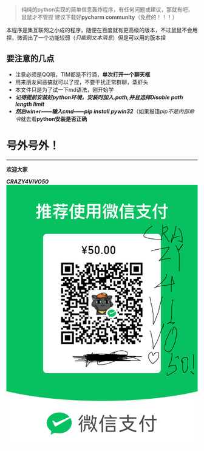 >纯纯的python实现的简单信息轰炸程序，有任何问题或建议，那就有吧，鼠鼠才不管捏
建议下载好**pycharm community**（免费的！！！）

本程序是集互联网之小成的程序，随便在百度就有更高级的版本，不过鼠鼠不会用捏，微调出了一个功能较弱（*只能刷文本消息*）但是可以用的版本捏

## 要注意的几点
- 注意必须是QQ哦，TIM都是不行滴，**单次打开一个聊天框**
- 用来朋友间恶搞就可以了捏，不要干扰正常群聊，蒸虾头
-  本文件只是为了试一下md语法，刚开始学
- ***记得提前安装好python环境，安装时加入.path,并且选择Disable path length limit***
- ***然后win+r——输入cmd——pip install pywin32***（如果报错*pip不是内部命令*就去看**python安装是否正确**

# 号外号外！

---

**欢迎大家**

***CRAZY4VIVO50***
![](vivo50.png)

